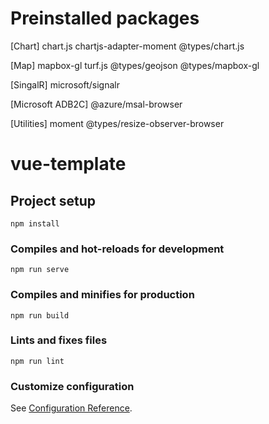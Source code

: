 # Preinstalled packages

[Chart]
chart.js
chartjs-adapter-moment
@types/chart.js

[Map]
mapbox-gl
turf.js
@types/geojson
@types/mapbox-gl

[SingalR]
microsoft/signalr

[Microsoft ADB2C]
@azure/msal-browser

[Utilities]
moment
@types/resize-observer-browser

# vue-template

## Project setup

```
npm install
```

### Compiles and hot-reloads for development

```
npm run serve
```

### Compiles and minifies for production

```
npm run build
```

### Lints and fixes files

```
npm run lint
```

### Customize configuration

See [Configuration Reference](https://cli.vuejs.org/config/).
